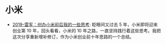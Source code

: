 # 小米

- [2019-雷军：创办小米前后我的一些思考](https://mp.weixin.qq.com/s/bTL2GmCjZaDIFYcjI-M8dg): 眨眼间又过去 5 年，小米即将迎来创业第 10 年，回头看看，小米的 10 年之路，一直坚持践行着这些思考。我把这次分享重新增补修订，作为小米创业前十年思路的一个总结。
